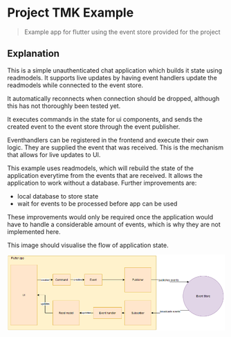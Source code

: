 # Project TMK Example
> Example app for flutter using the event store provided for the project

## Explanation

This is a simple unauthenticated chat application which builds it state using readmodels. It supports live updates by having event handlers update the readmodels while connected to the event store.

It automatically reconnects when connection should be dropped, although this has not thoroughly been tested yet.

It executes commands in the state for ui components, and sends the created event to the event store through the event publisher.

Eventhandlers can be registered in the frontend and execute their own logic. They are supplied the event that was received. This is the mechanism that allows for live updates to UI.

This example uses readmodels, which will rebuild the state of the application everytime from the events that are received. It allows the application to work without a database. Further improvements are:
- local database to store state
- wait for events to be processed before app can be used

These improvements would only be required once the application would have to handle a considerable amount of events, which is why they are not implemented here.

This image should visualise the flow of application state.

![application state](./state.png)